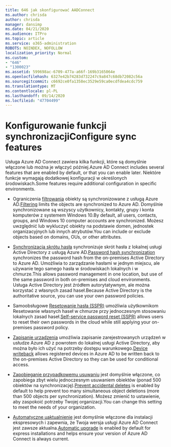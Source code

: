 ```yaml
---
title: 646 jak skonfigurować AADConnect
ms.author: chrisda
author: chrisda
manager: dansimp
ms.date: 04/21/2020
ms.audience: ITPro
ms.topic: article
ms.service: o365-administration
ROBOTS: NOINDEX, NOFOLLOW
localization_priority: Normal
ms.custom:
- "646"
- "1300023"
ms.assetid: 599698ac-6709-477a-a66f-169b3165064e
ms.openlocfilehash: 6327e42b74283d732247c9a847c68db72082c56a
ms.sourcegitcommit: c6692ce0fa1358ec3529e59ca0ecdfdea4cdc759
ms.translationtype: MT
ms.contentlocale: pl-PL
ms.lasthandoff: 09/14/2020
ms.locfileid: "47704499"
---
```

# <a name="configure-sync-features"></a><span data-ttu-id="809e5-102">Konfigurowanie funkcji synchronizacji</span><span class="sxs-lookup"><span data-stu-id="809e5-102">Configure sync features</span></span>

<span data-ttu-id="809e5-103">Usługa Azure AD Connect zawiera kilka funkcji, które są domyślnie włączone lub można je włączyć później.</span><span class="sxs-lookup"><span data-stu-id="809e5-103">Azure AD Connect includes several features that are enabled by default, or that you can enable later.</span></span> <span data-ttu-id="809e5-104">Niektóre funkcje wymagają dodatkowej konfiguracji w określonych środowiskach.</span><span class="sxs-lookup"><span data-stu-id="809e5-104">Some features require additional configuration in specific environments.</span></span>

- <span data-ttu-id="809e5-105">Ograniczenia [filtrowania](https://docs.microsoft.com/azure/active-directory/connect/active-directory-aadconnectsync-configure-filtering) obiekty są synchronizowane z usługą Azure AD.</span><span class="sxs-lookup"><span data-stu-id="809e5-105">[Filtering](https://docs.microsoft.com/azure/active-directory/connect/active-directory-aadconnectsync-configure-filtering) limits the objects are synchronized to Azure AD.</span></span> <span data-ttu-id="809e5-106">Domyślnie synchronizowane są wszyscy użytkownicy, kontakty, grupy i konta komputerów z systemem Windows 10.</span><span class="sxs-lookup"><span data-stu-id="809e5-106">By default, all users, contacts, groups, and Windows 10 computer accounts are synchronized.</span></span> <span data-ttu-id="809e5-107">Możesz uwzględnić lub wykluczyć obiekty na podstawie domen, jednostek organizacyjnych lub innych atrybutów.</span><span class="sxs-lookup"><span data-stu-id="809e5-107">You can include or exclude objects based on domains, OUs, or other attributes.</span></span>

- <span data-ttu-id="809e5-108">[Synchronizacja skrótu hasła](https://docs.microsoft.com/azure/active-directory/connect/active-directory-aadconnectsync-implement-password-hash-synchronization) synchronizuje skrót hasła z lokalnej usługi Active Directory z usługą Azure AD.</span><span class="sxs-lookup"><span data-stu-id="809e5-108">[Password hash synchronization](https://docs.microsoft.com/azure/active-directory/connect/active-directory-aadconnectsync-implement-password-hash-synchronization) synchronizes the password hash from the on-premises Active Directory to Azure AD.</span></span> <span data-ttu-id="809e5-109">Umożliwia to zarządzanie hasłami w jednym miejscu, ale używanie tego samego hasła w środowiskach lokalnych i w chmurze.</span><span class="sxs-lookup"><span data-stu-id="809e5-109">This allows password management in one location, but use of the same password in both on-premises and cloud environments.</span></span> <span data-ttu-id="809e5-110">Usługa Active Directory jest źródłem autorytatywnym, ale można korzystać z własnych zasad haseł.</span><span class="sxs-lookup"><span data-stu-id="809e5-110">Because Active Directory is the authoritative source, you can use your own password policies.</span></span>

- <span data-ttu-id="809e5-111">Samoobsługowe [Resetowanie hasła (SSPR)](https://docs.microsoft.com/azure/active-directory/authentication/quickstart-sspr) umożliwia użytkownikom Resetowanie własnych haseł w chmurze przy jednoczesnym stosowaniu lokalnych zasad haseł.</span><span class="sxs-lookup"><span data-stu-id="809e5-111">[Self-service password reset (SSPR)](https://docs.microsoft.com/azure/active-directory/authentication/quickstart-sspr) allows users to reset their own passwords in the cloud while still applying your on-premises password policy.</span></span>

- <span data-ttu-id="809e5-112">[Zapisanie urządzenia](https://docs.microsoft.com/azure/active-directory/connect/active-directory-aadconnect-feature-device-writeback) umożliwia zapisanie zarejestrowanych urządzeń w usłudze Azure AD z powrotem do lokalnej usługi Active Directory, aby można było ich użyć na potrzeby dostępu warunkowego.</span><span class="sxs-lookup"><span data-stu-id="809e5-112">[Device writeback](https://docs.microsoft.com/azure/active-directory/connect/active-directory-aadconnect-feature-device-writeback) allows registered devices in Azure AD to be written back to the on-premises Active Directory so they can be used for conditional access.</span></span>

- <span data-ttu-id="809e5-113">[Zapobieganie przypadkowemu usuwaniu](https://docs.microsoft.com/azure/active-directory/connect/active-directory-aadconnectsync-feature-prevent-accidental-deletes) jest domyślnie włączone, co zapobiega zbyt wielu jednoczesnym usuwaniem obiektów (ponad 500 obiektów na synchronizację).</span><span class="sxs-lookup"><span data-stu-id="809e5-113">[Prevent accidental deletes](https://docs.microsoft.com/azure/active-directory/connect/active-directory-aadconnectsync-feature-prevent-accidental-deletes) is enabled by default to help prevent too many simultaneous object deletions (more than 500 objects per synchronization).</span></span> <span data-ttu-id="809e5-114">Możesz zmienić to ustawienie, aby zaspokoić potrzeby Twojej organizacji.</span><span class="sxs-lookup"><span data-stu-id="809e5-114">You can change this setting to meet the needs of your organization.</span></span>

- <span data-ttu-id="809e5-115">[Automatyczne uaktualnienie](https://docs.microsoft.com/azure/active-directory/connect/active-directory-aadconnect-feature-automatic-upgrade) jest domyślnie włączone dla instalacji ekspresowych i zapewnia, że Twoja wersja usługi Azure AD Connect jest zawsze aktualna.</span><span class="sxs-lookup"><span data-stu-id="809e5-115">[Automatic upgrade](https://docs.microsoft.com/azure/active-directory/connect/active-directory-aadconnect-feature-automatic-upgrade) is enabled by default for express installations and helps ensure your version of Azure AD Connect is always current.</span></span>
